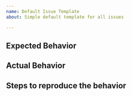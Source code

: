 ```yaml
---
name: Default Issue Template
about: Simple default template for all issues

---
```


## Expected Behavior                                                                                                    
                                                                                                                        
## Actual Behavior                                                                                                      
                                                                                                                        
## Steps to reproduce the behavior
